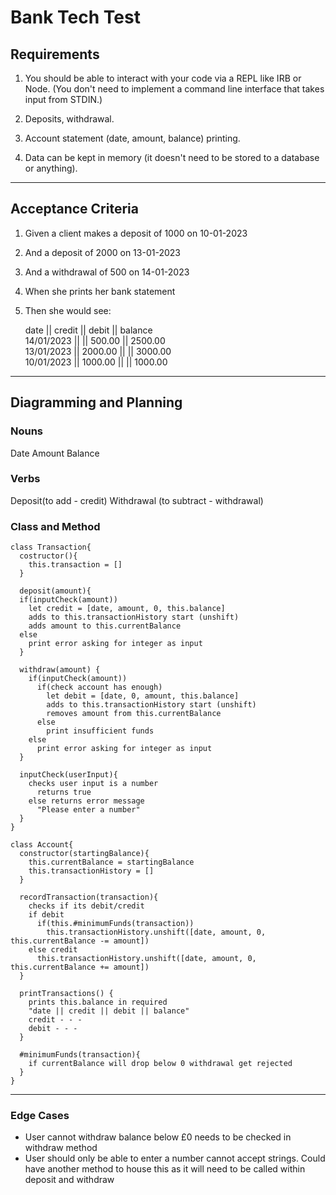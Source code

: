 # Bank Tech Test

## Requirements

1. You should be able to interact with your code via a REPL like IRB or Node.
   (You don't need to implement a command line interface that takes input from STDIN.)

2. Deposits, withdrawal.

3. Account statement (date, amount, balance) printing.

4. Data can be kept in memory (it doesn't need to be stored to a database or anything).

---

## Acceptance Criteria

1. Given a client makes a deposit of 1000 on 10-01-2023
2. And a deposit of 2000 on 13-01-2023
3. And a withdrawal of 500 on 14-01-2023
4. When she prints her bank statement
5. Then she would see:

   date || credit || debit || balance\
   14/01/2023 || || 500.00 || 2500.00\
   13/01/2023 || 2000.00 || || 3000.00\
   10/01/2023 || 1000.00 || || 1000.00

---

## Diagramming and Planning

### Nouns

Date
Amount
Balance

### Verbs

Deposit(to add - credit)
Withdrawal (to subtract - withdrawal)

### Class and Method

```
class Transaction{
  costructor(){
    this.transaction = []
  }

  deposit(amount){
  if(inputCheck(amount))
    let credit = [date, amount, 0, this.balance]
    adds to this.transactionHistory start (unshift)
    adds amount to this.currentBalance
  else
    print error asking for integer as input
  }

  withdraw(amount) {
    if(inputCheck(amount))
      if(check account has enough)
        let debit = [date, 0, amount, this.balance]
        adds to this.transactionHistory start (unshift)
        removes amount from this.currentBalance
      else
        print insufficient funds
    else
      print error asking for integer as input
  }

  inputCheck(userInput){
    checks user input is a number
      returns true
    else returns error message
      "Please enter a number"
  }
}

class Account{
  constructor(startingBalance){
    this.currentBalance = startingBalance
    this.transactionHistory = []
  }

  recordTransaction(transaction){
    checks if its debit/credit
    if debit
      if(this.#minimumFunds(transaction))
        this.transactionHistory.unshift([date, amount, 0, this.currentBalance -= amount])
    else credit
      this.transactionHistory.unshift([date, amount, 0, this.currentBalance += amount])
  }

  printTransactions() {
    prints this.balance in required
    "date || credit || debit || balance"
    credit - - -
    debit - - -
  }

  #minimumFunds(transaction){
    if currentBalance will drop below 0 withdrawal get rejected
  }
}
```

---

### Edge Cases

- User cannot withdraw balance below £0 needs to be checked in withdraw method
- User should only be able to enter a number cannot accept strings. Could have another method to house this as it will need to be called within deposit and withdraw
